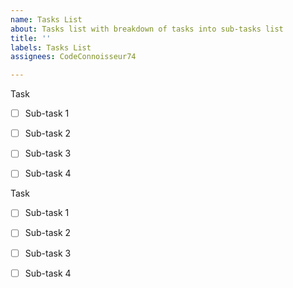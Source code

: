 ```yaml
---
name: Tasks List
about: Tasks list with breakdown of tasks into sub-tasks list
title: ''
labels: Tasks List
assignees: CodeConnoisseur74

---
```


  <summary>Task</summary>  

  - [ ] Sub-task 1
  - [ ] Sub-task 2
  - [ ] Sub-task 3
  - [ ] Sub-task 4


 <summary>Task</summary>  

  - [ ] Sub-task 1
  - [ ] Sub-task 2
  - [ ] Sub-task 3
  - [ ] Sub-task 4




